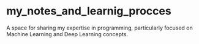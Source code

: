 # my_notes_and_learnig_procces
A space for sharing my expertise in programming, particularly focused on Machine Learning and Deep Learning concepts.
